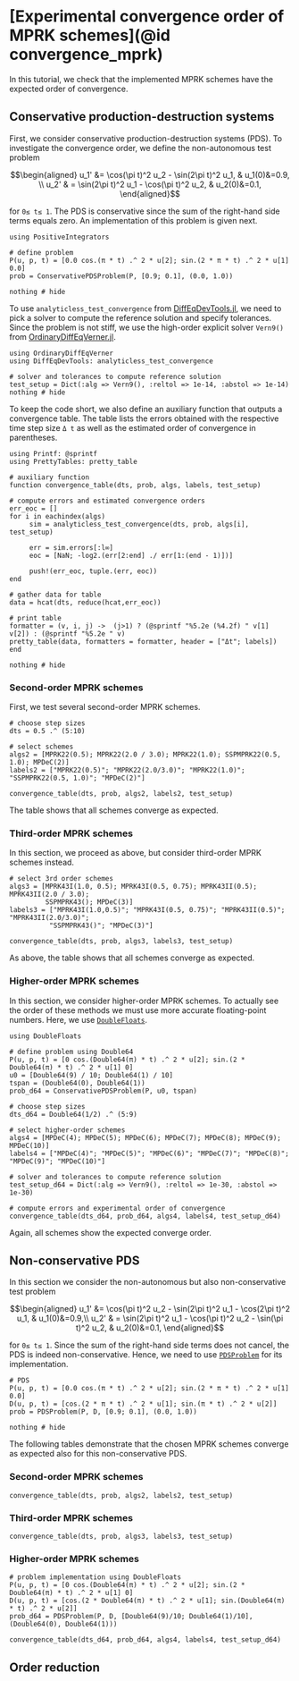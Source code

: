 # [Experimental convergence order of MPRK schemes](@id convergence_mprk)

In this tutorial, we check that the implemented MPRK schemes have the expected order of convergence. 

## Conservative production-destruction systems

First, we consider conservative production-destruction systems (PDS). To investigate the convergence order, we define the non-autonomous test problem 

```math
\begin{aligned}
u_1' &= \cos(\pi t)^2 u_2 - \sin(2\pi t)^2 u_1, & u_1(0)&=0.9, \\
u_2' & = \sin(2\pi t)^2 u_1 - \cos(\pi t)^2 u_2, & u_2(0)&=0.1,
\end{aligned}
```
for ``0≤ t≤ 1``.
The PDS is conservative since the sum of the right-hand side terms equals zero. 
An implementation of this problem is given next.


```@example eoc
using PositiveIntegrators

# define problem
P(u, p, t) = [0.0 cos.(π * t) .^ 2 * u[2]; sin.(2 * π * t) .^ 2 * u[1] 0.0]
prob = ConservativePDSProblem(P, [0.9; 0.1], (0.0, 1.0))

nothing # hide
```

To use `analyticless_test_convergence` from [DiffEqDevTools.jl](https://github.com/SciML/DiffEqDevTools.jl), we need to pick a solver to compute the reference solution and specify tolerances.
Since the problem is not stiff, we use the high-order explicit solver `Vern9()` from [OrdinaryDiffEqVerner.jl](https://docs.sciml.ai/OrdinaryDiffEq/stable/).
```@example eoc
using OrdinaryDiffEqVerner
using DiffEqDevTools: analyticless_test_convergence

# solver and tolerances to compute reference solution
test_setup = Dict(:alg => Vern9(), :reltol => 1e-14, :abstol => 1e-14)
nothing # hide
```

To keep the code short, we also define an auxiliary function that outputs a convergence table. The table lists the errors obtained with the respective time step size ``Δ t`` as well as the estimated order of convergence in parentheses.

```@example eoc
using Printf: @sprintf
using PrettyTables: pretty_table

# auxiliary function
function convergence_table(dts, prob, algs, labels, test_setup)

# compute errors and estimated convergence orders
err_eoc = []
for i in eachindex(algs)
     sim = analyticless_test_convergence(dts, prob, algs[i], test_setup)

     err = sim.errors[:l∞]
     eoc = [NaN; -log2.(err[2:end] ./ err[1:(end - 1)])]

     push!(err_eoc, tuple.(err, eoc))
end

# gather data for table
data = hcat(dts, reduce(hcat,err_eoc))

# print table
formatter = (v, i, j) ->  (j>1) ? (@sprintf "%5.2e (%4.2f) " v[1] v[2]) : (@sprintf "%5.2e " v)
pretty_table(data, formatters = formatter, header = ["Δt"; labels]) 
end

nothing # hide
```

### Second-order MPRK schemes

First, we test several second-order MPRK schemes.

```@example eoc
# choose step sizes
dts = 0.5 .^ (5:10)

# select schemes
algs2 = [MPRK22(0.5); MPRK22(2.0 / 3.0); MPRK22(1.0); SSPMPRK22(0.5, 1.0); MPDeC(2)]
labels2 = ["MPRK22(0.5)"; "MPRK22(2.0/3.0)"; "MPRK22(1.0)"; "SSPMPRK22(0.5, 1.0)"; "MPDeC(2)"]

convergence_table(dts, prob, algs2, labels2, test_setup)
```

The table shows that all schemes converge as expected.

### Third-order MPRK schemes

In this section, we proceed as above, but consider third-order MPRK schemes instead.

```@example eoc
# select 3rd order schemes
algs3 = [MPRK43I(1.0, 0.5); MPRK43I(0.5, 0.75); MPRK43II(0.5); MPRK43II(2.0 / 3.0); 
         SSPMPRK43(); MPDeC(3)]
labels3 = ["MPRK43I(1.0,0.5)"; "MPRK43I(0.5, 0.75)"; "MPRK43II(0.5)"; "MPRK43II(2.0/3.0)";
          "SSPMPRK43()"; "MPDeC(3)"]

convergence_table(dts, prob, algs3, labels3, test_setup)
```

As above, the table shows that all schemes converge as expected.

### Higher-order MPRK schemes

In this section, we consider higher-order MPRK schemes. To actually see the order of these methods we must use more accurate floating-point numbers. Here, we use [`DoubleFloats`](https://github.com/JuliaMath/DoubleFloats.jl).

```@example eoc
using DoubleFloats 

# define problem using Double64
P(u, p, t) = [0 cos.(Double64(π) * t) .^ 2 * u[2]; sin.(2 * Double64(π) * t) .^ 2 * u[1] 0]
u0 = [Double64(9) / 10; Double64(1) / 10]
tspan = (Double64(0), Double64(1))
prob_d64 = ConservativePDSProblem(P, u0, tspan)

# choose step sizes
dts_d64 = Double64(1/2) .^ (5:9)

# select higher-order schemes
algs4 = [MPDeC(4); MPDeC(5); MPDeC(6); MPDeC(7); MPDeC(8); MPDeC(9); MPDeC(10)]
labels4 = ["MPDeC(4)"; "MPDeC(5)"; "MPDeC(6)"; "MPDeC(7)"; "MPDeC(8)"; "MPDeC(9)"; "MPDeC(10)"]

# solver and tolerances to compute reference solution
test_setup_d64 = Dict(:alg => Vern9(), :reltol => 1e-30, :abstol => 1e-30)

# compute errors and experimental order of convergence
convergence_table(dts_d64, prob_d64, algs4, labels4, test_setup_d64)
```

Again, all schemes show the expected converge order.

## Non-conservative PDS

In this section we consider the non-autonomous but also non-conservative test problem 

```math
\begin{aligned}
u_1' &= \cos(\pi t)^2 u_2 - \sin(2\pi t)^2 u_1 - \cos(2\pi t)^2 u_1, & u_1(0)&=0.9,\\
u_2' & = \sin(2\pi t)^2 u_1 - \cos(\pi t)^2 u_2 - \sin(\pi t)^2 u_2, & u_2(0)&=0.1,
\end{aligned}
```

for ``0≤ t≤ 1``.
Since the sum of the right-hand side terms does not cancel, the PDS is indeed non-conservative.
Hence, we need to use [`PDSProblem`](@ref) for its implementation.

```@example eoc
# PDS
P(u, p, t) = [0.0 cos.(π * t) .^ 2 * u[2]; sin.(2 * π * t) .^ 2 * u[1] 0.0]
D(u, p, t) = [cos.(2 * π * t) .^ 2 * u[1]; sin.(π * t) .^ 2 * u[2]]
prob = PDSProblem(P, D, [0.9; 0.1], (0.0, 1.0))

nothing # hide
```

The following tables demonstrate that the chosen MPRK schemes converge as expected also for this non-conservative PDS.

### Second-order MPRK schemes

```@example eoc
convergence_table(dts, prob, algs2, labels2, test_setup)             
```

### Third-order MPRK schemes

```@example eoc
convergence_table(dts, prob, algs3, labels3, test_setup)
```

### Higher-order MPRK schemes

```@example eoc
# problem implementation using DoubleFloats
P(u, p, t) = [0 cos.(Double64(π) * t) .^ 2 * u[2]; sin.(2 * Double64(π) * t) .^ 2 * u[1] 0]
D(u, p, t) = [cos.(2 * Double64(π) * t) .^ 2 * u[1]; sin.(Double64(π) * t) .^ 2 * u[2]]
prob_d64 = PDSProblem(P, D, [Double64(9)/10; Double64(1)/10], (Double64(0), Double64(1)))

convergence_table(dts_d64, prob_d64, algs4, labels4, test_setup_d64)
```

## Order reduction